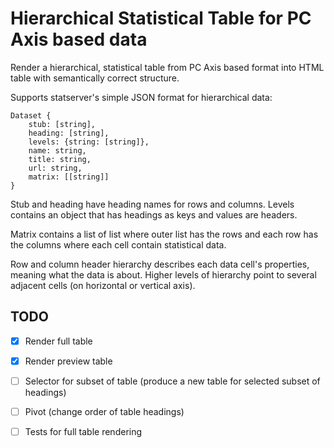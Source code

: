 
# Hierarchical Statistical Table for PC Axis based data

Render a hierarchical, statistical table from PC Axis based format into HTML table with semantically correct structure.

Supports statserver's simple JSON format for hierarchical data:

    Dataset {
        stub: [string],
        heading: [string],
        levels: {string: [string]},
        name: string,
        title: string,
        url: string,
        matrix: [[string]]
    }

Stub and heading have heading names for rows and columns. Levels contains an object that has headings as keys and values are headers.

Matrix contains a list of list where outer list has the rows and each row has the columns where each cell contain statistical data.

Row and column header hierarchy describes each data cell's properties, meaning what the data is about. Higher levels of hierarchy point to several adjacent cells (on horizontal or vertical axis).

## TODO

 - [X] Render full table
 - [X] Render preview table
 - [ ] Selector for subset of table (produce a new table for selected subset of headings)
 - [ ] Pivot (change order of table headings)
 - [ ] Tests for full table rendering

